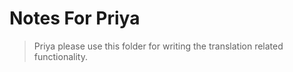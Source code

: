# Notes For Priya 

> Priya please use this folder for writing the translation related functionality. 